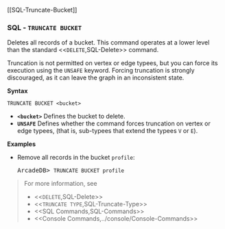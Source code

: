 [[SQL-Truncate-Bucket]]
### SQL - `TRUNCATE BUCKET`

Deletes all records of a bucket.  This command operates at a lower level than the standard <<`DELETE`,SQL-Delete>> command.

Truncation is not permitted on vertex or edge typees, but you can force its execution using the `UNSAFE` keyword.  Forcing truncation is strongly discouraged, as it can leave the graph in an inconsistent state.

**Syntax**

```
TRUNCATE BUCKET <bucket>
```

- **`<bucket>`** Defines the bucket to delete.
- **`UNSAFE`** Defines whether the command forces truncation on vertex or edge typees, (that is, sub-typees that extend the typees `V` or `E`).

**Examples**

- Remove all records in the bucket `profile`:

  <pre>
  ArcadeDB> <code type='lang-sql userinput'>TRUNCATE BUCKET profile</code>
  </pre>

>For more information, see
>- <<`DELETE`,SQL-Delete>>
>- <<`TRUNCATE TYPE`,SQL-Truncate-Type>>
>- <<SQL Commands,SQL-Commands>>
>- <<Console Commands,../console/Console-Commands>>
